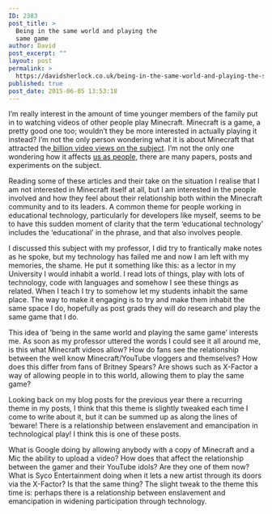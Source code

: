 ```yaml
---
ID: 2383
post_title: >
  Being in the same world and playing the
  same game
author: David
post_excerpt: ""
layout: post
permalink: >
  https://davidsherlock.co.uk/being-in-the-same-world-and-playing-the-same-game/
published: true
post_date: 2015-06-05 13:53:18
---
```

I’m really interest in the amount of time younger members of the family put in to watching videos of other people play Minecraft. Minecraft is a game, a pretty good one too; wouldn’t they be more interested in actually playing it instead? I’m not the only person wondering what it is about Minecraft that attracted the<a href="http://www.bbc.co.uk/news/technology-32736808"> billion video views on the subject</a>. I’m not the only one wondering how it affects <a href="http://qz.com/311035/were-ruining-our-kids-with-minecraft-the-case-for-unstructured-play/">us as people,</a> there are many papers, posts and experiments on the subject.

Reading some of these articles and their take on the situation I realise that I am not interested in Minecraft itself at all, but I am interested in the people involved and how they feel about their relationship both within the Minecraft community and to its leaders. A common theme for people working in educational technology, particularly for developers like myself, seems to be to have this sudden moment of clarity that the term ‘educational technology’ includes the ‘educational’ in the phrase, and that also involves people.

I discussed this subject with my professor, I did try to frantically make notes as he spoke, but my technology has failed me and now I am left with my memories, the shame. He put it something like this: as a lector in my University I would inhabit a world. I read lots of things, play with lots of technology, code with languages and somehow I see these things as related. When I teach I try to somehow let my students inhabit the same place. The way to make it engaging is to try and make them inhabit the same space I do, hopefully as post grads they will do research and play the same game that I do.

This idea of ‘being in the same world and playing the same game’ interests me. As soon as my professor uttered the words I could see it all around me, is this what Minecraft videos allow? How do fans see the relationship between the well know Minecraft/YouTube vloggers and themselves? How does this differ from fans of Britney Spears? Are shows such as X-Factor a way of allowing people in to this world, allowing them to play the same game?

Looking back on my blog posts for the previous year there a recurring theme in my posts, I think that this theme is slightly tweaked each time I come to write about it, but it can be summed up as along the lines of ‘beware! There is a relationship between enslavement and emancipation in technological play! I think this is one of these posts.

What is Google doing by allowing anybody with a copy of Minecraft and a Mic the ability to upload a video? How does that affect the relationship between the gamer and their YouTube idols? Are they one of them now? What is Syco Entertainment doing when it lets a new artist through its doors via the X-Factor? Is that the same thing? The slight tweak to the theme this time is: perhaps there is a relationship between enslavement and emancipation in widening participation through technology.